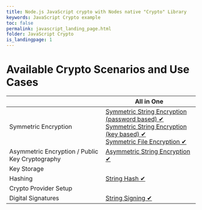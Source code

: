 ```yaml
---
title: Node.js JavaScript crypto with Nodes native "Crypto" Library
keywords: JavaScript Crypto example
toc: false
permalink: javascript_landing_page.html
folder: JavaScript Crypto
is_landingpage: 1
---
```


# Available Crypto Scenarios and Use Cases

|                                                 | All in One                                                                                                                                                                                                                                                                                                          |
| ----------------------------------------------- | ------------------------------------------------------------------------------------------------------------------------------------------------------------------------------------------------------------------------------------------------------------------------------------------------------------------- |
| Symmetric Encryption                            | [Symmetric String Encryption (password based) ✔](javascript_string_encryption_password_based_symmetric.html) <br />[Symmetric String Encryption (key based) ✔](javascript_string_encryption_key_based_symmetric.html) <br />[Symmetric File Encryption ✔](javascript_file_encryption_symmetric_password_based.html) |
| Asymmetric Encryption / Public Key Cryptography | [Asymmetric String Encryption ✔](javascript_asymmetric_string_encryption.html)                                                                                                                                                                                                                                      |  |
| Key Storage                                     |                                                                                                                                                                                                                                                                                                                     |
| Hashing                                         | [String Hash ✔](javascript_string_hash.html)                                                                                                                                                                                                                                                                        |
| Crypto Provider Setup                           |                                                                                                                                                                                                                                                                                                                     |
| Digital Signatures                              | [String Signing ✔](javascript_string_sign.html)                                                                                                                                                                                                                                                                     |

